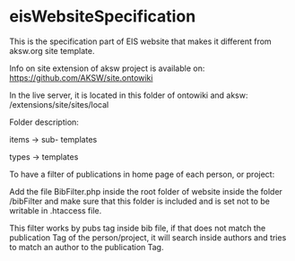 # eisWebsiteSpecification
This is the specification part of EIS website that makes it different from aksw.org site template. 

Info on site extension of aksw project is available on: https://github.com/AKSW/site.ontowiki

In the live server, it is located in this folder of ontowiki and aksw:  /extensions/site/sites/local

Folder description:


items -> sub- templates

types -> templates



To have a filter of publications in home page of each person, or project:

Add the file BibFilter.php inside the root folder of website inside the folder /bibFilter
and make sure that this folder is included and is set not to be writable in .htaccess file.

This filter works by pubs tag inside bib file, if that does not match the publication Tag of the person/project,
it will search inside authors and tries to match an author to the publication Tag.


